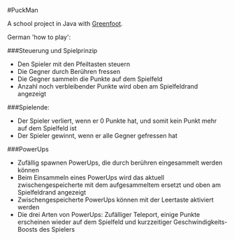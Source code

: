 #PuckMan

A school project in Java with [Greenfoot](greenfoot.org).

German 'how to play':

###Steuerung und Spielprinzip
- Den Spieler mit den Pfeiltasten steuern
- Die Gegner durch Berühren fressen
- Die Gegner sammeln die Punkte auf dem Spielfeld
- Anzahl noch verbleibender Punkte wird oben am Spielfeldrand angezeigt

###Spielende:
- Der Spieler verliert, wenn er 0 Punkte hat, und somit kein Punkt mehr auf dem Spielfeld ist
- Der Spieler gewinnt, wenn er alle Gegner gefressen hat

###PowerUps
- Zufällig spawnen PowerUps, die durch berühren eingesammelt werden können
- Beim Einsammeln eines PowerUps wird das aktuell zwischengespeicherte mit dem aufgesammeltem ersetzt und oben am Spielfeldrand angezeigt
- Zwischengespeicherte PowerUps können mit der Leertaste aktiviert werden
- Die drei Arten von PowerUps: Zufälliger Teleport, einige Punkte erscheinen wieder auf dem Spielfeld und kurzzeitiger Geschwindigkeits-Boosts des Spielers
